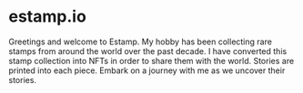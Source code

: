 # estamp.io
Greetings and welcome to Estamp. My hobby has been collecting rare stamps from around the world over the past decade. I have converted this stamp collection into NFTs in order to share them with the world. Stories are printed into each piece. Embark on a journey with me as we uncover their stories.
